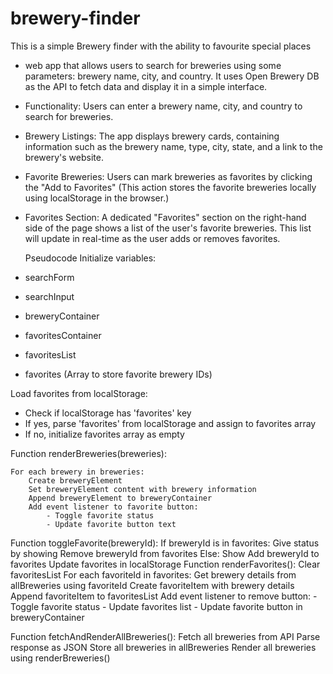 # brewery-finder
This is a simple Brewery finder with the ability to favourite special places 
- web app that allows users to search for breweries using some parameters: brewery name, city, and
  country. It uses  Open Brewery DB as the API to fetch data and display it in a simple interface.

- Functionality: Users can enter a brewery name, city, and country to search for breweries.

- Brewery Listings: The app displays brewery cards, containing information such as the brewery
  name, type, city, state, and a link to the brewery's website.

- Favorite Breweries: Users can mark breweries as favorites by clicking the "Add to Favorites"
 (This action stores the favorite breweries locally using localStorage in the browser.)

- Favorites Section: A dedicated "Favorites" section on the right-hand side of the page shows a 
  list of the user's favorite breweries. This list will update in real-time as the user adds or 
  removes favorites.

  Pseudocode
  Initialize variables:
- searchForm
- searchInput
- breweryContainer
- favoritesContainer
- favoritesList
- favorites (Array to store favorite brewery IDs)

Load favorites from localStorage:
- Check if localStorage has 'favorites' key
- If yes, parse 'favorites' from localStorage and assign to favorites array
- If no, initialize favorites array as empty

Function renderBreweries(breweries):
    
    For each brewery in breweries:
        Create breweryElement
        Set breweryElement content with brewery information
        Append breweryElement to breweryContainer
        Add event listener to favorite button:
            - Toggle favorite status
            - Update favorite button text

Function toggleFavorite(breweryId):
    If breweryId is in favorites:
        Give status by showing Remove breweryId from favorites
    Else:
        Show Add breweryId to favorites
    Update favorites in localStorage
Function renderFavorites():
    Clear favoritesList
    For each favoriteId in favorites:
        Get brewery details from allBreweries using favoriteId
        Create favoriteItem with brewery details
        Append favoriteItem to favoritesList
        Add event listener to remove button:
            - Toggle favorite status
            - Update favorites list
            - Update favorite button in breweryContainer

Function fetchAndRenderAllBreweries():
    Fetch all breweries from API
    Parse response as JSON
    Store all breweries in allBreweries
    Render all breweries using renderBreweries()
